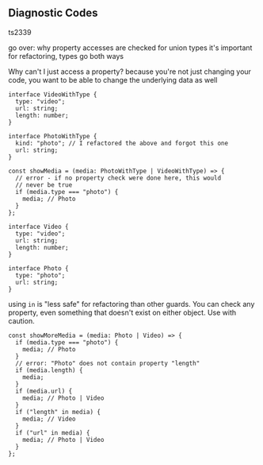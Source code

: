 ## Diagnostic Codes

ts2339

go over: why property accesses are checked for union types
it's important for refactoring, types go both ways

Why can't I just access a property?
because you're not just changing your code, you want to
be able to change the underlying data as well

```tsx
interface VideoWithType {
  type: "video";
  url: string;
  length: number;
}

interface PhotoWithType {
  kind: "photo"; // I refactored the above and forgot this one
  url: string;
}

const showMedia = (media: PhotoWithType | VideoWithType) => {
  // error - if no property check were done here, this would
  // never be true
  if (media.type === "photo") {
    media; // Photo
  }
};

interface Video {
  type: "video";
  url: string;
  length: number;
}

interface Photo {
  type: "photo";
  url: string;
}
```

using `in` is "less safe" for refactoring than other guards.
You can check any property, even something that doesn't exist on
either object. Use with caution.

```tsx
const showMoreMedia = (media: Photo | Video) => {
  if (media.type === "photo") {
    media; // Photo
  }
  // error: "Photo" does not contain property "length"
  if (media.length) {
    media;
  }
  if (media.url) {
    media; // Photo | Video
  }
  if ("length" in media) {
    media; // Video
  }
  if ("url" in media) {
    media; // Photo | Video
  }
};
```
